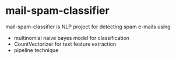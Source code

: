 # mail-spam-classifier
mail-spam-classifier is NLP project for detecting spam e-mails using  
- multinomial naive bayes model for classification
- CountVectorizer for text feature extraction 
- pipeline technique
